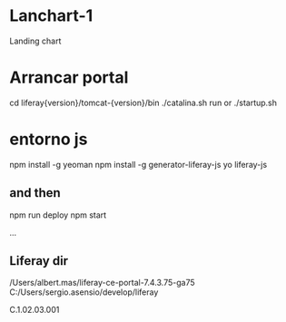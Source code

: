 # Lanchart-1

Landing chart

# Arrancar portal

cd liferay{version}/tomcat-{version}/bin
./catalina.sh run
or
./startup.sh


# entorno js

npm install -g yeoman
npm install -g generator-liferay-js
yo liferay-js

## and then

npm run deploy
npm start

...

## Liferay dir

/Users/albert.mas/liferay-ce-portal-7.4.3.75-ga75
C:/Users/sergio.asensio/develop/liferay


C.1.02.03.001
